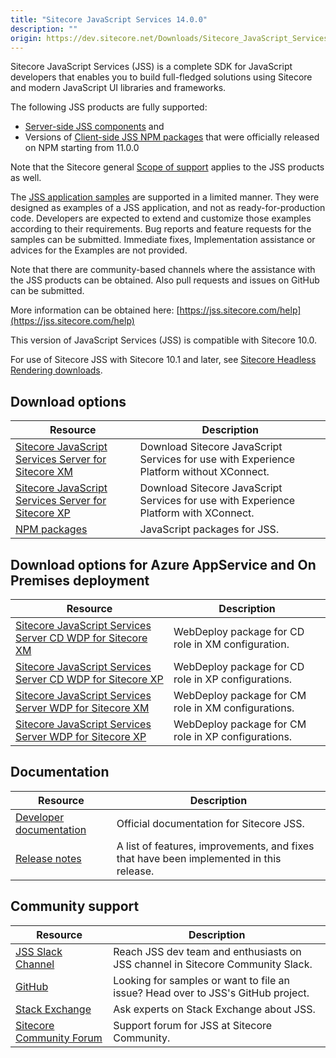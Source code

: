 ```yaml
---
title: "Sitecore JavaScript Services 14.0.0"
description: ""
origin: https://dev.sitecore.net/Downloads/Sitecore_JavaScript_Services/140/Sitecore_JavaScript_Services_1400.aspx
---
```


Sitecore JavaScript Services (JSS) is a complete SDK for JavaScript developers that enables you to build full-fledged solutions using Sitecore and modern JavaScript UI libraries and frameworks.

The following JSS products are fully supported:

-   [Server-side JSS components](/Downloads/Sitecore_JavaScript_Services) and
-   Versions of [Client-side JSS NPM packages](https://github.com/Sitecore/jss/tree/dev/packages) that were officially released on NPM starting from 11.0.0

Note that the Sitecore general [Scope of support](https://kb.sitecore.net/articles/463549#ScopeOfSupport) applies to the JSS products as well.

The [JSS application samples](https://github.com/Sitecore/jss/tree/dev/samples) are supported in a limited manner. They were designed as examples of a JSS application, and not as ready-for-production code. Developers are expected to extend and customize those examples according to their requirements. Bug reports and feature requests for the samples can be submitted. Immediate fixes, Implementation assistance or advices for the Examples are not provided.

Note that there are community-based channels where the assistance with the JSS products can be obtained. Also pull requests and issues on GitHub can be submitted.

More information can be obtained here: [https://jss.sitecore.com/help](https://jss.sitecore.com/help)

  <Alert variant='warning' mb={4}>
    <AlertIcon />
    

This version of JavaScript Services (JSS) is compatible with Sitecore 10.0.

For use of Sitecore JSS with Sitecore 10.1 and later, see [Sitecore Headless Rendering downloads](/downloads/Sitecore_Headless_Rendering).


  </Alert>
  

## Download options

 | Resource | Description |
 | --- | --- |
 | [Sitecore JavaScript Services Server for Sitecore XM](https://scdp.blob.core.windows.net/downloads/Sitecore%20JavaScript%20Services/140/Sitecore%20JavaScript%20Services%201400/Secure/ZIP/Sitecore%20JavaScript%20Services%20Server%20for%20Sitecore%2010.0.0%20XM%2014.0.0%20rev.%20200714.zip) | Download Sitecore JavaScript Services for use with Experience Platform without XConnect. |
 | [Sitecore JavaScript Services Server for Sitecore XP](https://scdp.blob.core.windows.net/downloads/Sitecore%20JavaScript%20Services/140/Sitecore%20JavaScript%20Services%201400/Secure/ZIP/Sitecore%20JavaScript%20Services%20Server%20for%20Sitecore%2010.0.0%20XP%2014.0.0%20rev.%20200714.zip) | Download Sitecore JavaScript Services for use with Experience Platform with XConnect. |
 | [NPM packages](https://www.npmjs.com/org/sitecore-jss) | JavaScript packages for JSS. |

## Download options for Azure AppService and On Premises deployment

 | Resource | Description |
 | --- | --- |
 | [Sitecore JavaScript Services Server CD WDP for Sitecore XM](https://scdp.blob.core.windows.net/downloads/Sitecore%20JavaScript%20Services/140/Sitecore%20JavaScript%20Services%201400/Secure/WDP/Sitecore%20JavaScript%20Services%20Server%20for%20Sitecore%2010.0.0%20XM%2014.0.0%20rev.%20200714%20CD.scwdp.zip) | WebDeploy package for CD role in XM configuration. |
 | [Sitecore JavaScript Services Server CD WDP for Sitecore XP](https://scdp.blob.core.windows.net/downloads/Sitecore%20JavaScript%20Services/140/Sitecore%20JavaScript%20Services%201400/Secure/WDP/Sitecore%20JavaScript%20Services%20Server%20for%20Sitecore%2010.0.0%20XP%2014.0.0%20rev.%20200714%20CD.scwdp.zip) | WebDeploy package for CD role in XP configurations. |
 | [Sitecore JavaScript Services Server WDP for Sitecore XM](https://scdp.blob.core.windows.net/downloads/Sitecore%20JavaScript%20Services/140/Sitecore%20JavaScript%20Services%201400/Secure/WDP/Sitecore%20JavaScript%20Services%20Server%20for%20Sitecore%2010.0.0%20XM%2014.0.0%20rev.%20200714.scwdp.zip) | WebDeploy package for CM role in XM configurations. |
 | [Sitecore JavaScript Services Server WDP for Sitecore XP](https://scdp.blob.core.windows.net/downloads/Sitecore%20JavaScript%20Services/140/Sitecore%20JavaScript%20Services%201400/Secure/WDP/Sitecore%20JavaScript%20Services%20Server%20for%20Sitecore%2010.0.0%20XP%2014.0.0%20rev.%20200714.scwdp.zip) | WebDeploy package for CM role in XP configurations. |

## Documentation

 | Resource | Description |
 | --- | --- |
 | [Developer documentation](https://jss.sitecore.net) | Official documentation for Sitecore JSS. |
 | [Release notes](https://jss.sitecore.net/release-notes) | A list of features, improvements, and fixes that have been implemented in this release. |

## Community support

 | Resource | Description |
 | --- | --- |
 | [JSS Slack Channel](https://sitecorechat.slack.com/messages/jss) | Reach JSS dev team and enthusiasts on JSS channel in Sitecore Community Slack. |
 | [GitHub](https://github.com/sitecore/jss) | Looking for samples or want to file an issue? Head over to JSS's GitHub project. |
 | [Stack Exchange](https://sitecore.stackexchange.com/questions/tagged/jss) | Ask experts on Stack Exchange about JSS. |
 | [Sitecore Community Forum](https://community.sitecore.net/developers/f/40) | Support forum for JSS at Sitecore Community. |